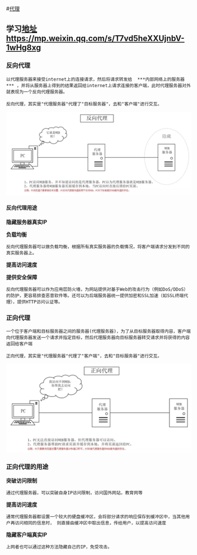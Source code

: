 #[代理](https://mp.weixin.qq.com/s/T7vd5heXXUjnbV-1wHg8xg)

## 学习[地址](https://mp.weixin.qq.com/s/T7vd5heXXUjnbV-1wHg8xg)https://mp.weixin.qq.com/s/T7vd5heXXUjnbV-1wHg8xg

### 反向代理

```
以代理服务器来接受internet上的连接请求，然后将请求转发给  ***内部网络上的服务器*** ，并将从服务器上得到的结果返回给internet上请求连接的客户端，此时代理服务器对外就表现为一个反向代理服务器。

反向代理，其实是"代理服务器"代理了"目标服务器"，去和"客户端"进行交互。
```

![image-20190307104425090](assets/image-20190307104425090.png)



#### 反向代理用途

**隐藏服务器真实IP**

**负载均衡**

```
反向代理服务器可以做负载均衡，根据所有真实服务器的负载情况，将客户端请求分发到不同的真实服务器上。
```



**提高访问速度**

**提供安全保障**

```
反向代理服务器可以作为应用层防火墙，为网站提供对基于Web的攻击行为（例如DoS/DDoS）的防护，更容易排查恶意软件等。还可以为后端服务器统一提供加密和SSL加速（如SSL终端代理），提供HTTP访问认证等。
```



### 正向代理

```
一个位于客户端和目标服务器之间的服务器(代理服务器)，为了从目标服务器取得内容，客户端向代理服务器发送一个请求并指定目标，然后代理服务器向目标服务器转交请求并将获得的内容返回给客户端

正向代理，其实是"代理服务器"代理了"客户端"，去和"目标服务器"进行交互。
```

![image-20190307103906563](assets/image-20190307103906563.png)



### 正向代理的用途

**突破访问限制** 

```
通过代理服务器，可以突破自身IP访问限制，访问国外网站，教育网等
```

**提高访问速度**

```
通常代理服务器都设置一个较大的硬盘缓冲区，会将部分请求的响应保存到缓冲区中，当其他用户再访问相同的信息时， 则直接由缓冲区中取出信息，传给用户，以提高访问速度
```



**隐藏客户端真实IP**

```
上网者也可以通过这种方法隐藏自己的IP，免受攻击。
```


